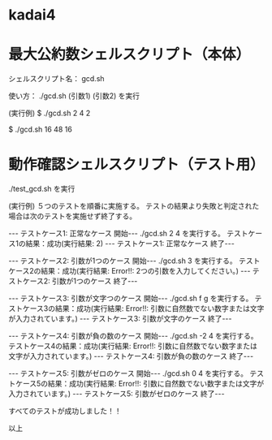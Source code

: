 # kadai4

# 最大公約数シェルスクリプト（本体）
シェルスクリプト名：
gcd.sh　

使い方：
./gcd.sh (引数1) (引数2) を実行

(実行例)
$ ./gcd.sh 2 4
2

$ ./gcd.sh 16 48
16

# 動作確認シェルスクリプト（テスト用）
./test_gcd.sh を実行

(実行例)
５つのテストを順番に実施する。
テストの結果より失敗と判定された場合は次のテストを実施せず終了する。

--- テストケース1: 正常なケース 開始---
./gcd.sh 2 4 を実行する。
テストケース1の結果：成功(実行結果: 2)
--- テストケース1: 正常なケース 終了---

--- テストケース2: 引数が1つのケース 開始---
./gcd.sh 3 を実行する。
テストケース2の結果：成功(実行結果: Error!!: 2つの引数を入力してください。)
--- テストケース2: 引数が1つのケース 終了---

--- テストケース3: 引数が文字つのケース 開始---
./gcd.sh f g を実行する。
テストケース3の結果：成功(実行結果: Error!!: 引数に自然数でない数字または文字が入力されています。)
--- テストケース3: 引数が文字のケース 終了---

--- テストケース4: 引数が負の数のケース 開始---
./gcd.sh -2 4 を実行する。
テストケース4の結果：成功(実行結果: Error!!: 引数に自然数でない数字または文字が入力されています。)
--- テストケース4: 引数が負の数のケース 終了---

--- テストケース5: 引数がゼロのケース 開始---
./gcd.sh 0 4 を実行する。
テストケース5の結果：成功(実行結果: Error!!: 引数に自然数でない数字または文字が入力されています。)
--- テストケース5: 引数がゼロのケース 終了---

すべてのテストが成功しました！！

以上
